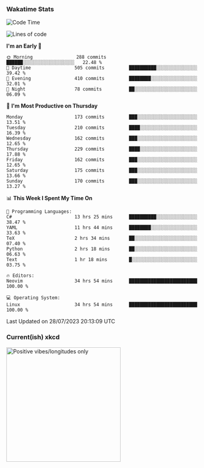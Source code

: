 ### Wakatime Stats
<!--START_SECTION:waka-->
![Code Time](http://img.shields.io/badge/Code%20Time-1%2C874%20hrs%2020%20mins-blue)

![Lines of code](https://img.shields.io/badge/From%20Hello%20World%20I%27ve%20Written-782.2%20thousand%20lines%20of%20code-blue)

**I'm an Early 🐤** 

```text
🌞 Morning                288 commits         ██████░░░░░░░░░░░░░░░░░░░   22.48 % 
🌆 Daytime                505 commits         ██████████░░░░░░░░░░░░░░░   39.42 % 
🌃 Evening                410 commits         ████████░░░░░░░░░░░░░░░░░   32.01 % 
🌙 Night                  78 commits          ██░░░░░░░░░░░░░░░░░░░░░░░   06.09 % 
```
📅 **I'm Most Productive on Thursday** 

```text
Monday                   173 commits         ███░░░░░░░░░░░░░░░░░░░░░░   13.51 % 
Tuesday                  210 commits         ████░░░░░░░░░░░░░░░░░░░░░   16.39 % 
Wednesday                162 commits         ███░░░░░░░░░░░░░░░░░░░░░░   12.65 % 
Thursday                 229 commits         ████░░░░░░░░░░░░░░░░░░░░░   17.88 % 
Friday                   162 commits         ███░░░░░░░░░░░░░░░░░░░░░░   12.65 % 
Saturday                 175 commits         ███░░░░░░░░░░░░░░░░░░░░░░   13.66 % 
Sunday                   170 commits         ███░░░░░░░░░░░░░░░░░░░░░░   13.27 % 
```


📊 **This Week I Spent My Time On** 

```text
💬 Programming Languages: 
C#                       13 hrs 25 mins      ██████████░░░░░░░░░░░░░░░   38.47 % 
YAML                     11 hrs 44 mins      ████████░░░░░░░░░░░░░░░░░   33.63 % 
TeX                      2 hrs 34 mins       ██░░░░░░░░░░░░░░░░░░░░░░░   07.40 % 
Python                   2 hrs 18 mins       ██░░░░░░░░░░░░░░░░░░░░░░░   06.63 % 
Text                     1 hr 18 mins        █░░░░░░░░░░░░░░░░░░░░░░░░   03.75 % 

🔥 Editors: 
Neovim                   34 hrs 54 mins      █████████████████████████   100.00 % 

💻 Operating System: 
Linux                    34 hrs 54 mins      █████████████████████████   100.00 % 
```


 Last Updated on 28/07/2023 20:13:09 UTC
<!--END_SECTION:waka-->

### Current(ish) xkcd
<a id="xkcd-a" title="Positive vibes/longitudes only" href="https://www.xkcd.com" target="_blank">
        <img align="center" id="xkcd-img" src="https://imgs.xkcd.com/comics/bad_map_projection_abs_longitude.png" alt="Positive vibes/longitudes only" height=300 />
</a>
